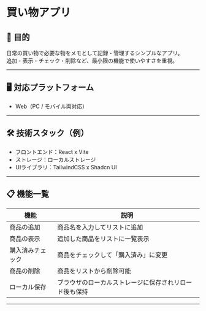 # 買い物アプリ

## 🎯 目的
日常の買い物で必要な物をメモとして記録・管理するシンプルなアプリ。  
追加・表示・チェック・削除など、最小限の機能で使いやすさを重視。

---

## 🖥 対応プラットフォーム
- Web（PC / モバイル両対応）

---

## 🛠 技術スタック（例）
- フロントエンド：React x Vite
- ストレージ：ローカルストレージ
- UIライブラリ：TailwindCSS x Shadcn UI

---

## 📋 機能一覧

| 機能             | 説明                                               |
|------------------|----------------------------------------------------|
| 商品の追加        | 商品名を入力してリストに追加                      |
| 商品の表示        | 追加した商品をリストに一覧表示                    |
| 購入済みチェック   | 商品をチェックして「購入済み」に変更              |
| 商品の削除        | 商品をリストから削除可能                          |
| ローカル保存      | ブラウザのローカルストレージに保存されリロード後も保持 |

---
